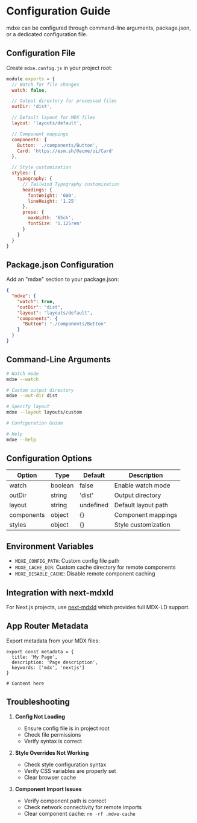 # Configuration Guide

mdxe can be configured through command-line arguments, package.json, or a dedicated configuration file.

## Configuration File

Create `mdxe.config.js` in your project root:

```javascript
module.exports = {
  // Watch for file changes
  watch: false,

  // Output directory for processed files
  outDir: 'dist',

  // Default layout for MDX files
  layout: 'layouts/default',

  // Component mappings
  components: {
    Button: './components/Button',
    Card: 'https://esm.sh/@acme/ui/Card'
  },

  // Style customization
  styles: {
    typography: {
      // Tailwind Typography customization
      headings: {
        fontWeight: '600',
        lineHeight: '1.25'
      },
      prose: {
        maxWidth: '65ch',
        fontSize: '1.125rem'
      }
    }
  }
}
```

## Package.json Configuration

Add an "mdxe" section to your package.json:

```json
{
  "mdxe": {
    "watch": true,
    "outDir": "dist",
    "layout": "layouts/default",
    "components": {
      "Button": "./components/Button"
    }
  }
}
```

## Command-Line Arguments

```bash
# Watch mode
mdxe --watch

# Custom output directory
mdxe --out-dir dist

# Specify layout
mdxe --layout layouts/custom

# Configuration Guide

# Help
mdxe --help
```

## Configuration Options

| Option | Type | Default | Description |
|--------|------|---------|-------------|
| watch | boolean | false | Enable watch mode |
| outDir | string | 'dist' | Output directory |
| layout | string | undefined | Default layout path |
| components | object | {} | Component mappings |
| styles | object | {} | Style customization |

## Environment Variables

- `MDXE_CONFIG_PATH`: Custom config file path
- `MDXE_CACHE_DIR`: Custom cache directory for remote components
- `MDXE_DISABLE_CACHE`: Disable remote component caching

## Integration with next-mdxld

For Next.js projects, use [next-mdxld](https://github.com/ai-primitives/next-mdxld) which provides full MDX-LD support.

## App Router Metadata

Export metadata from your MDX files:

```mdx
export const metadata = {
  title: 'My Page',
  description: 'Page description',
  keywords: ['mdx', 'nextjs']
}

# Content here
```

## Troubleshooting

1. **Config Not Loading**
   - Ensure config file is in project root
   - Check file permissions
   - Verify syntax is correct

2. **Style Overrides Not Working**
   - Check style configuration syntax
   - Verify CSS variables are properly set
   - Clear browser cache

3. **Component Import Issues**
   - Verify component path is correct
   - Check network connectivity for remote imports
   - Clear component cache: `rm -rf .mdxe-cache`
